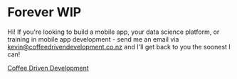 # Forever WIP

Hi! If you're looking to build a mobile app, your data science platform, or training in mobile app development - send me an email via kevin@coffeedrivendevelopment.co.nz and I'll get back to you the soonest I can!

[Coffee Driven Development](https://coffeedrivendevelopment.co.nz)

